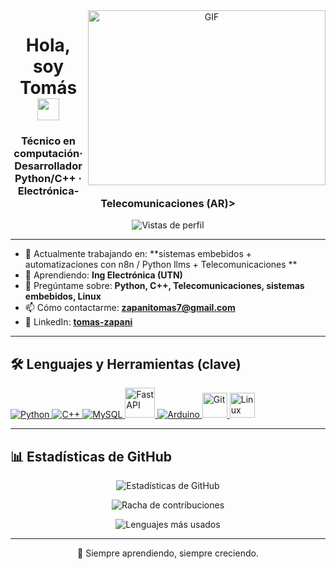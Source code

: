 <a target="_blank" align="center">
  <img align="right" height="280" width="380" alt="GIF" src="https://media.giphy.com/media/v1.Y2lkPTc5MGI3NjExaDZxZGt6bnZuOGxmcjd3YmlqOG42ZjRoNWw3c2Q3MWxnYnJqaXY4cSZlcD12MV9pbnRlcm5hbF9naWZfYnlfaWQmY3Q9Zw/qgQUggAC3Pfv687qPC/giphy.gif">
</a>

<h1 align="center">Hola, soy Tomás <img src="https://media.giphy.com/media/hvRJCLFzcasrR4ia7z/giphy.gif" width="35"></h1>
<h3 align="center">Técnico en computación· Desarrollador Python/C++ · Electrónica-Telecomunicaciones  (AR)></h3>

<p align="center">
  <img src="https://komarev.com/ghpvc/?username=TomasZapani&label=Vistas%20de%20perfil&color=0e75b6&style=flat" alt="Vistas de perfil" />
</p>

---

- 🔭 Actualmente trabajando en: **sistemas embebidos + automatizaciones con n8n / Python llms + Telecomunicaciones **  
- 🌱 Aprendiendo: **Ing Electrónica (UTN)**  
- 💬 Pregúntame sobre: **Python, C++, Telecomunicaciones, sistemas embebidos, Linux**  
- 📫 Cómo contactarme: **zapanitomas7@gmail.com**  
- 🔗 LinkedIn: **[tomas-zapani](https://www.linkedin.com/in/tomas-zapani-736722234/)**

---

## 🛠️ Lenguajes y Herramientas (clave)
<p align="left">
  <a href="https://www.python.org" target="_blank" rel="noreferrer">
    <img src="https://img.icons8.com/color/48/python--v1.png" alt="Python" />
  </a>
  <a href="https://isocpp.org/" target="_blank" rel="noreferrer">
    <img src="https://img.icons8.com/color/48/c-plus-plus-logo.png" alt="C++" />
  </a>
  <a href="https://www.mysql.com/" target="_blank" rel="noreferrer">
    <img src="https://img.icons8.com/fluency/48/mysql-logo.png" alt="MySQL" />
  </a>
  <a href="https://fastapi.tiangolo.com/" target="_blank" rel="noreferrer">
    <img src="https://fastapi.tiangolo.com/img/logo-margin/logo-teal.png" alt="FastAPI" height="48"/>
  </a>
  <a href="https://www.arduino.cc/" target="_blank" rel="noreferrer">
    <img src="https://img.icons8.com/color/48/arduino.png" alt="Arduino" />
  </a>
  <a href="https://git-scm.com/" target="_blank" rel="noreferrer">
    <img src="https://www.vectorlogo.zone/logos/git-scm/git-scm-icon.svg" alt="Git" height="40"/>
  </a>

  <a href="https://www.linux.org/" target="_blank" rel="noreferrer">
  <img src="https://upload.wikimedia.org/wikipedia/commons/3/35/Tux.svg" alt="Linux" height="40"/>
</a>

</p>

---

## 📊 Estadísticas de GitHub
<p align="center">
  <img src="https://github-readme-stats.vercel.app/api?username=TomasZapani&show_icons=true&theme=tokyonight" alt="Estadísticas de GitHub"/>
</p>
<p align="center">
  <img src="https://github-readme-streak-stats.herokuapp.com?user=TomasZapani&theme=tokyonight" alt="Racha de contribuciones"/>
</p>
<p align="center">
  <img src="https://github-readme-stats.vercel.app/api/top-langs?username=TomasZapani&show_icons=true&layout=compact&theme=tokyonight" alt="Lenguajes más usados"/>
</p>

---

<p align="center">💌 Siempre aprendiendo, siempre creciendo.</p>
